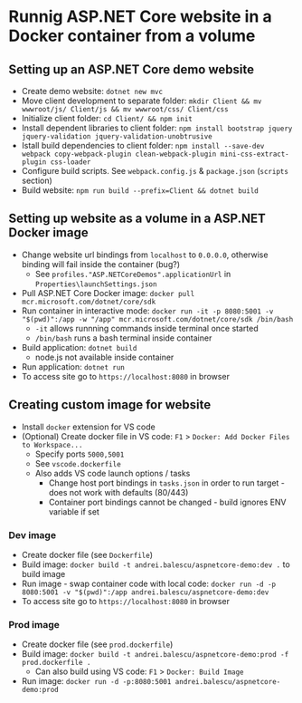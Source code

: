 # Runnig ASP.NET Core website in a Docker container from a volume
## Setting up an ASP.NET Core demo website 
* Create demo website: `dotnet new mvc`
* Move client development to separate folder: `mkdir Client && mv wwwroot/js/ Client/js && mv wwwroot/css/ Client/css`
* Initialize client folder: `cd Client/ && npm init`
* Install dependent libraries to client folder: `npm install bootstrap jquery jquery-validation jquery-validation-unobtrusive`
* Istall build dependencies to client folder: `npm install --save-dev webpack copy-webpack-plugin clean-webpack-plugin mini-css-extract-plugin css-loader`
* Configure build scripts. See `webpack.config.js` & `package.json` (`scripts` section)
* Build website: `npm run build --prefix=Client && dotnet build`

## Setting up website as a volume in a ASP.NET Docker image
* Change website url bindings from `localhost` to `0.0.0.0`, otherwise binding will fail inside the container (bug?)
    * See `profiles."ASP.NETCoreDemos".applicationUrl` in `Properties\launchSettings.json`
* Pull ASP.NET Core Docker image: `docker pull mcr.microsoft.com/dotnet/core/sdk`
* Run container in interactive mode: `docker run -it -p 8080:5001 -v "$(pwd)":/app -w "/app" mcr.microsoft.com/dotnet/core/sdk /bin/bash`
    * `-it` allows runnning commands inside terminal once started
    * `/bin/bash` runs a bash terminal inside container
* Build application: `dotnet build`
    * node.js not available inside container
* Run application: `dotnet run`
* To access site go to `https://localhost:8080` in browser

## Creating custom image for website
* Install `docker` extension for VS code
* (Optional) Create docker file in VS code: `F1` > `Docker: Add Docker Files to Workspace...`
    * Specify ports `5000,5001`
    * See `vscode.dockerfile`
    * Also adds VS code launch options / tasks
        * Change host port bindings in `tasks.json` in order to run target - does not work with defaults (80/443)
        * Container port bindings cannot be changed - build ignores ENV variable if set
### Dev image
* Create docker file (see `Dockerfile`)
* Build image: `docker build -t andrei.balescu/aspnetcore-demo:dev .` to build image
* Run image - swap container code with local code: `docker run -d -p 8080:5001 -v "$(pwd)":/app andrei.balescu/aspnetcore-demo:dev`
* To access site go to `https://localhost:8080` in browser
### Prod image
* Create docker file (see `prod.dockerfile`)
* Build image: `docker build -t andrei.balescu/aspnetcore-demo:prod -f prod.dockerfile .`
    * Can also build using VS code: `F1` > `Docker: Build Image`
* Run image: `docker run -d -p:8080:5001 andrei.balescu/aspnetcore-demo:prod`
